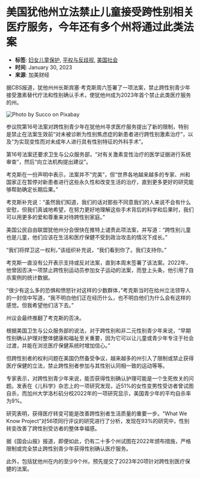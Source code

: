 # 美国犹他州立法禁止儿童接受跨性别相关医疗服务，今年还有多个州将通过此类法案

- **标签**: [妇女儿童保护](https://caus.com/tag/%e5%a6%87%e5%a5%b3%e5%84%bf%e7%ab%a5%e4%bf%9d%e6%8a%a4/), [平权与反歧视](https://caus.com/tag/%e5%b9%b3%e6%9d%83%e4%b8%8e%e5%8f%8d%e6%ad%a7%e8%a7%86/), [美国社会](https://caus.com/tag/%e7%be%8e%e5%9b%bd%e7%a4%be%e4%bc%9a/)
- **时间**: January 30, 2023
- **来源**: 加美财经

据CBS报道，犹他州州长斯宾塞·考克斯周六签署了一项法案，禁止跨性别青少年接受激素替代疗法和性别确认手术，使犹他州成为2023年首个禁止此类医疗服务的州。

![Photo by Succo on Pixabay](https://caus.com/wp-content/uploads/getfunpic/fhWJSC8BhgCxZfg.png)

参议院第16号法案对跨性别青少年在犹他州寻求医疗服务提出了新的限制，特别是禁止在法案生效前“对未被诊断为性别焦虑症的新患者进行跨性别激素治疗”，以及“为实现变性而对未成年人进行具有性别特征的外科手术”。

第16号法案还要求卫生与公众服务部，“对有关激素变性治疗的医学证据进行系统审查”，然后“向立法机构提出建议”。

考克斯在一份声明中表示，法案并不“完美”，但“世界各地越来越多的专家、州和国家正在暂停对新患者进行这些永久性和改变生活的治疗，直到更多更好的研究能够帮助确定长期后果。”

考克斯补充说：“虽然我们知道，我们的话对那些不同意我们的人来说不会有什么安慰，但我们真诚地希望，在努力更好地理解这些手术背后的科学和后果时，我们可以用更多的爱和尊重来对待跨性别家庭。”

美国公民自由联盟犹他州分会很快在推特上谴责此项法案，并写道：“跨性别儿童也是儿童，他们应该在生活和医疗保健不受到政治攻击的情况下成长。”

“我们将捍卫这一权利，”该组织补充说，“我们看到你了。我们支持你。”

考克斯一直没有公开表示支持或反对法案，直到本周末签署了该法案。2022年，他曾因否决一项禁止跨性别运动员参加女子运动的法案，而登上头条，他引用了自杀案例的统计数据。

“很少有这么多的恐惧和愤怒针对这样的少数群体，”考克斯当时在给州立法领导人的一封信中写道，“我不明白他们正在经历什么，也不明白他们为什么会有这样的感觉。但我希望他们活下去。”

州议会最终推翻了考克斯的否决。

根据美国卫生与公众服务部的说法，对于跨性别和非二元性别青少年来说，“早期性别确认护理对整体健康和福祉至关重要，因为它可以让儿童或青少年专注于社会过渡，并能在浏览医疗保健系统时增加信心。”

但跨性别者的权利问题在美国仍然备受争议，越来越多的州引入了限制或禁止获得医疗保健的立法，禁止跨性别者参加与其性别认同相一致的运动等等。

专家表示，对跨性别青少年来说，能否获得性别确认护理可能是一个生死攸关的问题。发表在《儿科学》杂志上的一项研究发现，近51%的女性变男性受访者曾试图自杀，而加州大学洛杉矶分校2022年的一项研究显示，美国青少年的平均自杀率为9%。

研究表明，获得医疗转变可能是改善跨性别者生活质量的重要一步。“What We Know Project”对56项同行评议的研究进行了分析，发现在93%的研究中，性别转变改善了跨性别受访者的整体幸福感。

据《国会山报》报道，即便如此，仍有二十多个州试图在2022年颁布措施，严格限制或完全禁止跨性别青少年获得性别确认医疗服务。

此外，包括犹他州在内的至少9个州，预先提交了2023年20项针对跨性别医疗保健的法案。